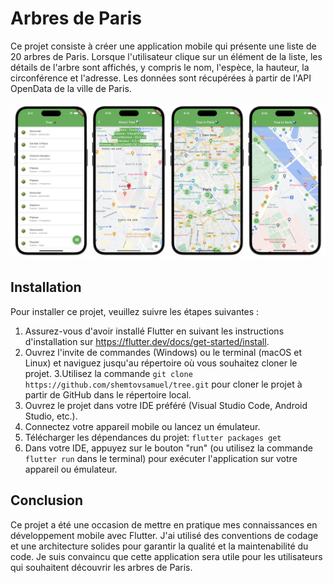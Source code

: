 # Arbres de Paris

Ce projet consiste à créer une application mobile qui présente une liste de 20 arbres de Paris. Lorsque l'utilisateur clique sur un élément de la liste, les détails de l'arbre sont affichés, y compris le nom, l'espèce, la hauteur, la circonférence et l'adresse. Les données sont récupérées à partir de l'API OpenData de la ville de Paris.

![Application Arbres de Paris](readme/app.png)

## Installation

Pour installer ce projet, veuillez suivre les étapes suivantes :

1. Assurez-vous d'avoir installé Flutter en suivant les instructions d'installation sur https://flutter.dev/docs/get-started/install.
2. Ouvrez l'invite de commandes (Windows) ou le terminal (macOS et Linux) et naviguez jusqu'au répertoire où vous souhaitez cloner le projet.
   3.Utilisez la commande `git clone https://github.com/shemtovsamuel/tree.git` pour cloner le projet à partir de GitHub dans le répertoire local.
3. Ouvrez le projet dans votre IDE préféré (Visual Studio Code, Android Studio, etc.).
4. Connectez votre appareil mobile ou lancez un émulateur.
5. Télécharger les dépendances du projet: `flutter packages get`
6. Dans votre IDE, appuyez sur le bouton "run" (ou utilisez la commande `flutter run` dans le terminal) pour exécuter l'application sur votre appareil ou émulateur.

## Conclusion

Ce projet a été une occasion de mettre en pratique mes connaissances en développement mobile avec Flutter. J'ai utilisé des conventions de codage et une architecture solides pour garantir la qualité et la maintenabilité du code. Je suis convaincu que cette application sera utile pour les utilisateurs qui souhaitent découvrir les arbres de Paris.
